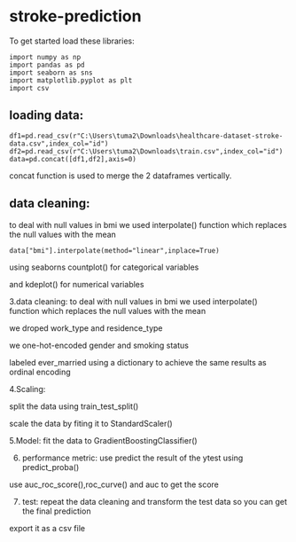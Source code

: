# stroke-prediction
To get started load these libraries:
```
import numpy as np
import pandas as pd
import seaborn as sns
import matplotlib.pyplot as plt
import csv
```
## loading data:
```
df1=pd.read_csv(r"C:\Users\tuma2\Downloads\healthcare-dataset-stroke-data.csv",index_col="id")
df2=pd.read_csv(r"C:\Users\tuma2\Downloads\train.csv",index_col="id")
data=pd.concat([df1,df2],axis=0)
```
concat function is used to merge the 2 dataframes vertically.
## data cleaning:
to deal with null values in bmi we used interpolate() function which replaces the null values with the mean
```
data["bmi"].interpolate(method="linear",inplace=True)
```
using seaborns countplot() for categorical variables

and kdeplot() for numerical variables

3.data cleaning:
to deal with null values in bmi we used interpolate() function which replaces the null values with the mean


we droped work_type and residence_type

we one-hot-encoded gender and smoking status 

labeled ever_married using a dictionary to achieve the same results as ordinal encoding

4.Scaling:

split the data using train_test_split()

scale the data by fiting it to StandardScaler()

5.Model:
 fit the data to  GradientBoostingClassifier()

6. performance metric:
 use predict the result of the ytest using predict_proba()
 
 use auc_roc_score(),roc_curve() and auc to get the score 
 
7. test:
repeat the data cleaning and transform the test data so you can get the final prediction

export it as a csv file

